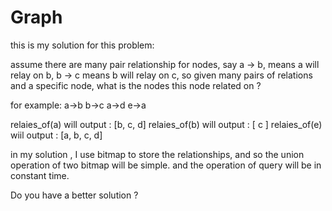 Graph
=====

this is my solution for this problem:

assume there are many pair relationship for nodes,
say a -> b, means a will relay on b, b -> c means b will relay on c,
so given many pairs of relations and a specific node, 
what is the nodes this node related on ?

for example:
a->b 
b->c
a->d
e->a

relaies_of(a) will output : [b, c, d]
relaies_of(b) will output : [ c ]
relaies_of(e) wiil output : [a, b, c, d]

in my solution , I use bitmap to store the relationships, and so the union operation of two bitmap will be simple.
and the operation of query will be in constant time.

Do you have a better solution ? 
